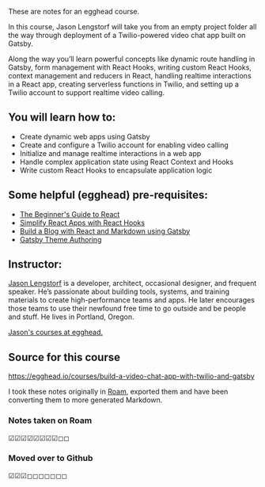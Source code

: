 These are notes for an egghead course.

In this course, Jason Lengstorf will take you from an empty project folder all the way through deployment of a Twilio-powered video chat app built on Gatsby.

Along the way you’ll learn powerful concepts like dynamic route handling in Gatsby, form management with React Hooks, writing custom React Hooks, context management and reducers in React, handling realtime interactions in a React app, creating serverless functions in Twilio, and setting up a Twilio account to support realtime video calling.

## You will learn how to:
- Create dynamic web apps using Gatsby
- Create and configure a Twilio account for enabling video calling
- Initialize and manage realtime interactions in a web app
- Handle complex application state using React Context and Hooks
- Write custom React Hooks to encapsulate application logic

## Some helpful (egghead) pre-requisites:
- [The Beginner's Guide to React](https://egghead.io/courses/the-beginner-s-guide-to-react)
- [Simplify React Apps with React Hooks](https://egghead.io/courses/simplify-react-apps-with-react-hooks)
- [Build a Blog with React and Markdown using Gatsby](https://egghead.io/courses/build-a-blog-with-react-and-markdown-using-gatsby)
- [Gatsby Theme Authoring](https://egghead.io/courses/gatsby-theme-authoring)

## Instructor: 

[Jason Lengstorf](https://lengstorf.com/) is a developer, architect, occasional designer, and frequent speaker. He’s passionate about building tools, systems, and training materials to create high-performance teams and apps. He later encourages those teams to use their newfound free time to go outside and be people and stuff. He lives in Portland, Oregon.

[Jason's courses at egghead.](https://egghead.io/instructors/jason-lengstorf) 

## Source for this course 
https://egghead.io/courses/build-a-video-chat-app-with-twilio-and-gatsby

I took these notes originally in [Roam](https://roamresearch.com/#/app/starting-db/page/Zm_K4XglL),
exported them and have been converting them to more generated Markdown.

### Notes taken on Roam
☑︎☑︎☑︎☑︎☑︎☑︎☑︎☑︎◻︎◻︎

### Moved over to Github
☑︎☑︎☑︎◻︎◻︎◻︎◻︎◻︎◻︎◻︎
